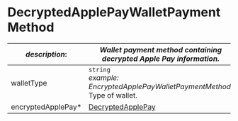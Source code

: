 
# DecryptedApplePayWalletPaymentMethod

| *description*:   | *Wallet payment method containing decrypted Apple Pay information.*|
|----|----|
| walletType |    ``` string ``` <br/>  *example: EncryptedApplePayWalletPaymentMethod.* <br/>  Type of wallet.|
| encryptedApplePay* | [DecryptedApplePay](?path=docs/schemas-md/DecryptedApplePay.md)|   




